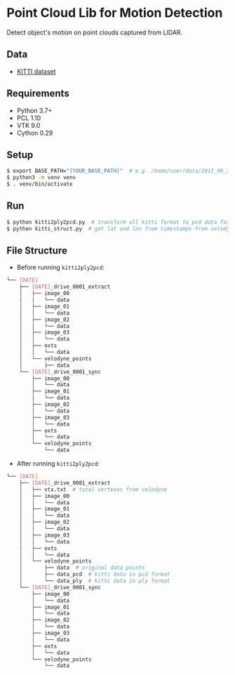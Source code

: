 # Point Cloud Lib for Motion Detection

Detect object's motion on point clouds captured from LIDAR.

## Data

- [KITTI dataset](http://www.cvlibs.net/datasets/kitti/raw_data.php)

## Requirements

- Python 3.7+
- PCL 1.10
- VTK 9.0
- Cython 0.29

## Setup

```bash
$ export BASE_PATH="[YOUR_BASE_PATH]"  # e.g. /home/user/data/2011_09_26/2011_09_26_drive_0001_extract
$ python3 -m venv venv
$ . venv/bin/activate
```

## Run

```bash
$ python kitti2ply2pcd.py  # transform all kitti format to pcd data format
$ python kitti_struct.py  # get lat and lon from timestamps from velodyne's data
```

## File Structure

- Before running `kitti2ply2pcd`:

```bash
└── [DATE]
    ├── [DATE]_drive_0001_extract
    │   ├── image_00
    │   │   └── data
    │   ├── image_01
    │   │   └── data
    │   ├── image_02
    │   │   └── data
    │   ├── image_03
    │   │   └── data
    │   ├── oxts
    │   │   └── data
    │   └── velodyne_points
    │       ├── data
    └── [DATE]_drive_0001_sync
        ├── image_00
        │   └── data
        ├── image_01
        │   └── data
        ├── image_02
        │   └── data
        ├── image_03
        │   └── data
        ├── oxts
        │   └── data
        └── velodyne_points
            └── data
```

- After running `kitti2ply2pcd`:

```bash
└── [DATE]
    ├── [DATE]_drive_0001_extract
    │   ├── vtx.txt  # total vertexes from velodyne
    │   ├── image_00
    │   │   └── data
    │   ├── image_01
    │   │   └── data
    │   ├── image_02
    │   │   └── data
    │   ├── image_03
    │   │   └── data
    │   ├── oxts
    │   │   └── data
    │   └── velodyne_points
    │       ├── data  # original data points
    │       ├── data_pcd  # kitti data in pcd format 
    │       └── data_ply  # kitti data in ply format
    └── [DATE]_drive_0001_sync
        ├── image_00
        │   └── data
        ├── image_01
        │   └── data
        ├── image_02
        │   └── data
        ├── image_03
        │   └── data
        ├── oxts
        │   └── data
        └── velodyne_points
            └── data
```